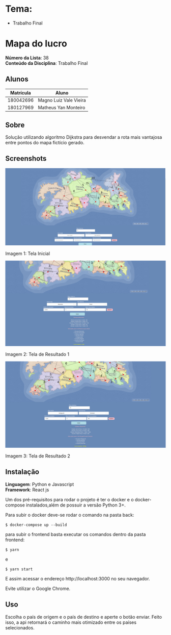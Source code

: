# Tema:
 - Trabalho Final

 

# Mapa do lucro

**Número da Lista**: 38<br>
**Conteúdo da Disciplina**: Trabalho Final<br>

## Alunos
|Matrícula | Aluno |
| -- | -- |
| 180042696  |  Magno Luiz Vale Vieira |
| 180127969  |  Matheus Yan Monteiro |

## Sobre 
Solução utilizando algoritmo Dijkstra para desvendar a rota mais vantajosa entre pontos do mapa fictício gerado.


## Screenshots

![Tela Inicial](./assets/home_page.jpeg)
</figcaption>
    Imagem 1: Tela Inicial
</figcaption>

![Tela de Resultado](./assets/results_1.jpeg)
</figcaption>
    Imagem 2: Tela de Resultado 1
</figcaption>

![Tela de Resultado](./assets/results_2.jpeg)
</figcaption>
    Imagem 3: Tela de Resultado 2
</figcaption>

## Instalação 
**Linguagem**: Python e Javascript<br>
**Framework**: React js<br>

Um dos pré-requisitos para rodar o projeto é ter o docker e o docker-compose instalados,além de possuir a versão Python 3+.

Para subir o docker deve-se rodar o comando na pasta back:
``` shell
$ docker-compose up --build
```

para subir o frontend basta executar os comandos dentro da pasta frontend:
``` shell
$ yarn
```
e
``` shell
$ yarn start
```

E assim acessar o endereço http://localhost:3000 no seu navegador.

Evite utilizar o Google Chrome. 

## Uso 
Escolha o país de origem e o país de destino e aperte o botão enviar. Feito isso, a api retornará o caminho mais otimizado entre os países selecionados.
